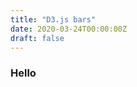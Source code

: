 ```yaml
---
title: "D3.js bars"
date: 2020-03-24T00:00:00Z
draft: false
---
```


### Hello

<script src="https://cdn.jsdelivr.net/npm/p5@1.4.0/lib/p5.js"></script> <!-- load p5.js from CDN-->
<script src = "/js/particles.js"></script> <!-- this will pick our script  -->

<div id="particles-holder"> <!-- this sets the position of the script -->
</div>
